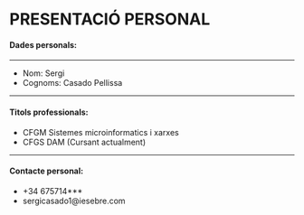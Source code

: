 # PRESENTACIÓ PERSONAL

#### Dades personals:
--------------------
<ul>
  <li> Nom: Sergi</li>
  <li> Cognoms: Casado Pellissa
</ul>

--------------------

#### Titols professionals: 
<ul>
  <li>
    CFGM Sistemes microinformatics i xarxes</li>
  <li>
    CFGS DAM (Cursant actualment)</li>
</ul>

--------------------
  
#### Contacte personal:
  <ul>
    <li>
      +34 675714***</li>
    <li>
      sergicasado1@iesebre.com</li>
  </ul>
    
